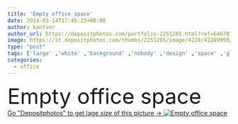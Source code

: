 ```yaml
---
title: 'Empty office space'
date: 2014-03-14T17:45:23+00:00
author: kantver
author_url: https://depositphotos.com/portfolio-2251265.html?ref=64678756
image: https://st.depositphotos.com/thumbs/2251265/image/4228/42289959/api_thumb_450.jpg?forcejpeg=true
type: "post"
tags: ['large' ,'white' ,'background' ,'nobody' ,'design' ,'space' ,'glass' ,'luxury' ,'bright' ,'business' ,'empty' ,'light' ,'modern' ,'concept' ,'architecture' ,'building' ,'construction' ,'office' ,'wall' ,'window' ,'interior' ,'indoor' ,'blank' ,'home' ,'clean' ,'gallery' ,'room' ,'inside' ,'floor' ,'hall' ,'apartment' ,'loft' ,'ceiling' ,'corridor' ,'bureau' ,'vide' ]
categories: 
  - office
---
```

<div aling="center">
            <font size="60"> Empty office space</font>   
</div>
<div>
    <a href='https://st.depositphotos.com/thumbs/2251265/image/4228/42289959/api_thumb_450.jpg?forcejpeg=true?ref=64678756' target=_blank > Go "Depositphotos" to get lage size of this picture ->
        <img href='https://st.depositphotos.com/thumbs/2251265/image/4228/42289959/api_thumb_450.jpg?forcejpeg=true?ref=64678756' src='https://st.depositphotos.com/2251265/4228/i/950/depositphotos_42289959-stock-photo-empty-office-space.jpg?forcejpeg=true' alt='Empty office space' >
    </a>
</div>
